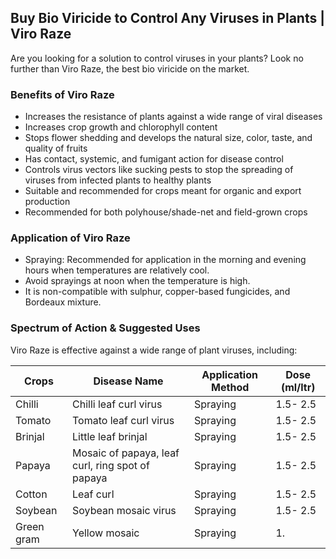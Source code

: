  ## Buy Bio Viricide to Control Any Viruses in Plants | Viro Raze

Are you looking for a solution to control viruses in your plants? Look no further than Viro Raze, the best bio viricide on the market.

### Benefits of Viro Raze

* Increases the resistance of plants against a wide range of viral diseases
* Increases crop growth and chlorophyll content
* Stops flower shedding and develops the natural size, color, taste, and quality of fruits
* Has contact, systemic, and fumigant action for disease control
* Controls virus vectors like sucking pests to stop the spreading of viruses from infected plants to healthy plants
* Suitable and recommended for crops meant for organic and export production
* Recommended for both polyhouse/shade-net and field-grown crops

### Application of Viro Raze

* Spraying: Recommended for application in the morning and evening hours when temperatures are relatively cool.
* Avoid sprayings at noon when the temperature is high.
* It is non-compatible with sulphur, copper-based fungicides, and Bordeaux mixture.

### Spectrum of Action & Suggested Uses

Viro Raze is effective against a wide range of plant viruses, including:

| Crops  | Disease Name  | Application Method  | Dose (ml/ltr)  |
|--------|---------------|---------------------|----------------|
| Chilli | Chilli leaf curl virus | Spraying | 1.5- 2.5 |
| Tomato | Tomato leaf curl virus | Spraying | 1.5- 2.5 |
| Brinjal | Little leaf brinjal | Spraying | 1.5- 2.5 |
| Papaya | Mosaic of papaya, leaf curl, ring spot of papaya | Spraying | 1.5- 2.5 |
| Cotton | Leaf curl | Spraying | 1.5- 2.5 |
| Soybean | Soybean mosaic virus | Spraying | 1.5- 2.5 |
| Green gram | Yellow mosaic | Spraying | 1.